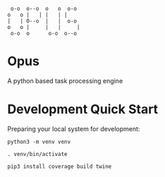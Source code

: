 ```text
 o-o  o--o  o   o  o-o  
o   o |   | |   | |     
|   | O--o  |   |  o-o  
o   o |     |   |     | 
 o-o  o      o-o  o--o  
```

# Opus

A python based task processing engine

# Development Quick Start

Preparing your local system for development:

```shell
python3 -m venv venv

. venv/bin/activate

pip3 install coverage build twine
```

